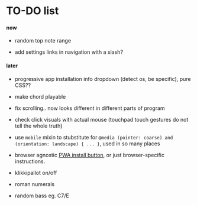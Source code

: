 # TO-DO list

#### now

- random top note range

- add settings links in navigation with a slash?

#### later

- progressive app installation info dropdown (detect os, be specific), pure CSS??

- make chord playable

- fix scrolling.. now looks different in different parts of program

- check click visuals with actual mouse (touchpad touch gestures do not tell the whole truth)

- use `mobile` mixin to stubstitute for `@media (pointer: coarse) and (orientation: landscape) { ... }`, used in so many places

- browser agnostic [PWA install button](https://plainenglish.io/blog/create-a-browser-agnostic-pwa-install-button), or just browser-specific instructions.

- klikkipallot on/off

- roman numerals

- random bass eg. C7/E

